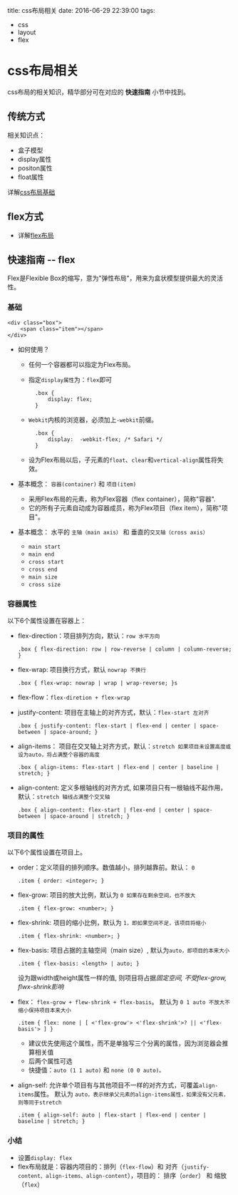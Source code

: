 title: css布局相关
date: 2016-06-29 22:39:00
tags:
- css
- layout
- flex

# css布局相关

css布局的相关知识，精华部分可在对应的 **快速指南** 小节中找到。

## 传统方式

相关知识点：

* 盒子模型
* display属性
* positon属性
* float属性

详解[css布局基础](css布局基础.md)


## flex方式

* 详解[flex布局](./flex学习.md)

## 快速指南 -- flex

Flex是Flexible Box的缩写，意为"弹性布局"，用来为盒状模型提供最大的灵活性。

### 基础

	<div class="box">
  		<span class="item"></span>
	</div>

* 如何使用？

	* 任何一个容器都可以指定为Flex布局。
	* 指定`display属性`为：`flex`即可
	
			.box {
				display: flex;
			}

	* `Webkit`内核的浏览器，必须加上`-webkit`前缀。

			.box {
				display:  -webkit-flex; /* Safari */
			}
			
	* 设为Flex布局以后，子元素的`float`、`clear`和`vertical-align`属性将失效。
	

* 基本概念： `容器(container)` 和 `项目(item)`

	* 采用Flex布局的元素，称为Flex容器（flex container），简称"容器".
	* 它的所有子元素自动成为容器成员，称为Flex项目（flex item），简称"项目"。
	
* 基本概念： 水平的 `主轴（main axis）` 和 垂直的`交叉轴（cross axis）`

	* `main start`
	* `main end`
	* `cross start`
	* `cross end`
	* `main size`
	* `cross size`	

### 容器属性

以下6个属性设置在容器上：

* flex-direction：项目排列方向，默认：`row 水平方向`

	`.box { flex-direction: row | row-reverse | column | column-reverse; }`
	
* flex-wrap: 项目换行方式，默认 `nowrap 不换行`

	`.box { flex-wrap: nowrap | wrap | wrap-reverse; }s`

* flex-flow：`flex-diretion + flex-wrap`
* justify-content: 项目在主轴上的对齐方式，默认：`flex-start 左对齐`

	`.box { justify-content: flex-start | flex-end | center | space-between | space-around; }`


* align-items： 项目在交叉轴上对齐方式，默认：`stretch 如果项目未设置高度或设为auto，将占满整个容器的高度`

	`.box { align-items: flex-start | flex-end | center | baseline | stretch; }`


* align-content: 定义多根轴线的对齐方式, 如果项目只有一根轴线不起作用，默认：`stretch 轴线占满整个交叉轴`


	`.box { align-content: flex-start | flex-end | center | space-between | space-around | stretch; }`


### 项目的属性

以下6个属性设置在项目上。

* order：定义项目的排列顺序。数值越小，排列越靠前。默认： `0`

	`.item { order: <integer>; }`

* flex-grow: 项目的放大比例，默认为 `0 如果存在剩余空间，也不放大`

	`.item { flex-grow: <number>; }`

* flex-shrink: 项目的缩小比例，默认为 `1，即如果空间不足，该项目将缩小`

	`.item { flex-shrink: <number>; }`

* flex-basis: 项目占据的主轴空间（main size）, 默认为`auto，即项目的本来大小`
	
	`.item { flex-basis: <length> | auto; }`
	
	设为跟width或height属性一样的值, 则项目将占据*固定空间, 不受flex-grow, flwx-shrink影响*

* flex： `flex-grow + flew-shrink + flex-basis`。 默认为 `0 1 auto 不放大不缩小保持项目本来大小`

	`.item { flex: none | [ <'flex-grow'> <'flex-shrink'>? || <'flex-basis'> ] }`
	
	* 建议优先使用这个属性，而不是单独写三个分离的属性，因为浏览器会推算相关值
	* 后两个属性可选
	* 快捷值：`auto (1 1 auto)` 和 `none (0 0 auto)。`

* align-self: 允许单个项目有与其他项目不一样的对齐方式，可覆盖`align-items`属性。 默认为 `auto，表示继承父元素的align-items属性，如果没有父元素，则等同于stretch`

	`.item { align-self: auto | flex-start | flex-end | center | baseline | stretch; }`

### 小结

* 设置`display: flex`
* flex布局就是：容器内项目的：排列（`flex-flow`）和 对齐（`justify-content、align-items、align-content`），项目的： 排序（`order`） 和 缩放（`flex`）

